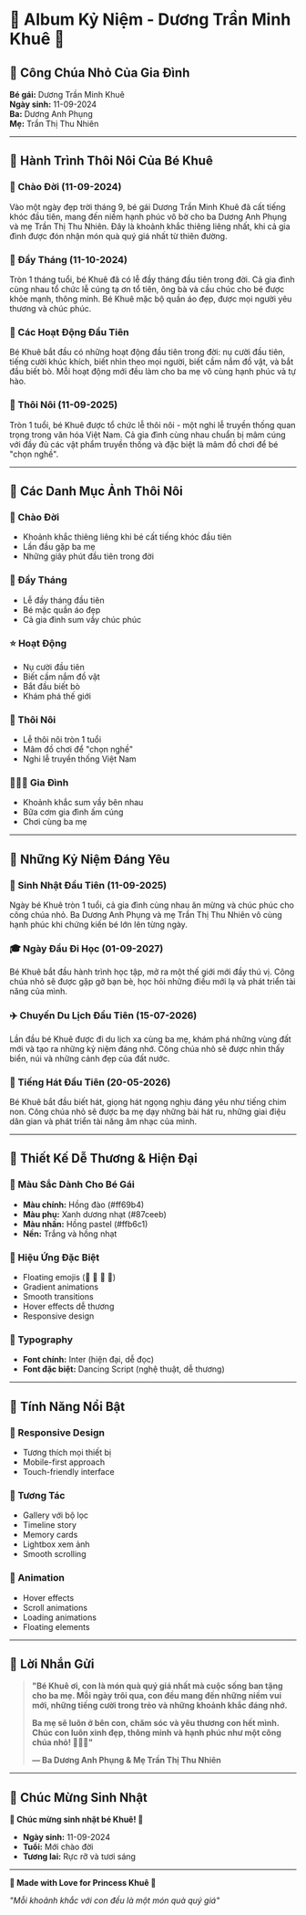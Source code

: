 # 🌸 Album Kỷ Niệm - Dương Trần Minh Khuê 🌸

## 👑 **Công Chúa Nhỏ Của Gia Đình**

**Bé gái:** Dương Trần Minh Khuê  
**Ngày sinh:** 11-09-2024  
**Ba:** Dương Anh Phụng  
**Mẹ:** Trần Thị Thu Nhiên  

---

## 🎀 **Hành Trình Thôi Nôi Của Bé Khuê**

### **🌸 Chào Đời (11-09-2024)**
Vào một ngày đẹp trời tháng 9, bé gái Dương Trần Minh Khuê đã cất tiếng khóc đầu tiên, mang đến niềm hạnh phúc vô bờ cho ba Dương Anh Phụng và mẹ Trần Thị Thu Nhiên. Đây là khoảnh khắc thiêng liêng nhất, khi cả gia đình được đón nhận món quà quý giá nhất từ thiên đường.

### **🎉 Đầy Tháng (11-10-2024)**
Tròn 1 tháng tuổi, bé Khuê đã có lễ đầy tháng đầu tiên trong đời. Cả gia đình cùng nhau tổ chức lễ cúng tạ ơn tổ tiên, ông bà và cầu chúc cho bé được khỏe mạnh, thông minh. Bé Khuê mặc bộ quần áo đẹp, được mọi người yêu thương và chúc phúc.

### **🌟 Các Hoạt Động Đầu Tiên**
Bé Khuê bắt đầu có những hoạt động đầu tiên trong đời: nụ cười đầu tiên, tiếng cười khúc khích, biết nhìn theo mọi người, biết cầm nắm đồ vật, và bắt đầu biết bò. Mỗi hoạt động mới đều làm cho ba mẹ vô cùng hạnh phúc và tự hào.

### **🎂 Thôi Nôi (11-09-2025)**
Tròn 1 tuổi, bé Khuê được tổ chức lễ thôi nôi - một nghi lễ truyền thống quan trọng trong văn hóa Việt Nam. Cả gia đình cùng nhau chuẩn bị mâm cúng với đầy đủ các vật phẩm truyền thống và đặc biệt là mâm đồ chơi để bé "chọn nghề".

---

## 🎠 **Các Danh Mục Ảnh Thôi Nôi**

### **👶 Chào Đời**
- Khoảnh khắc thiêng liêng khi bé cất tiếng khóc đầu tiên
- Lần đầu gặp ba mẹ
- Những giây phút đầu tiên trong đời

### **🎉 Đầy Tháng**
- Lễ đầy tháng đầu tiên
- Bé mặc quần áo đẹp
- Cả gia đình sum vầy chúc phúc

### **⭐ Hoạt Động**
- Nụ cười đầu tiên
- Biết cầm nắm đồ vật
- Bắt đầu biết bò
- Khám phá thế giới

### **🎂 Thôi Nôi**
- Lễ thôi nôi tròn 1 tuổi
- Mâm đồ chơi để "chọn nghề"
- Nghi lễ truyền thống Việt Nam

### **👨‍👩‍👧 Gia Đình**
- Khoảnh khắc sum vầy bên nhau
- Bữa cơm gia đình ấm cúng
- Chơi cùng ba mẹ

---

## 💖 **Những Kỷ Niệm Đáng Yêu**

### **🎂 Sinh Nhật Đầu Tiên (11-09-2025)**
Ngày bé Khuê tròn 1 tuổi, cả gia đình cùng nhau ăn mừng và chúc phúc cho công chúa nhỏ. Ba Dương Anh Phụng và mẹ Trần Thị Thu Nhiên vô cùng hạnh phúc khi chứng kiến bé lớn lên từng ngày.

### **🎓 Ngày Đầu Đi Học (01-09-2027)**
Bé Khuê bắt đầu hành trình học tập, mở ra một thế giới mới đầy thú vị. Công chúa nhỏ sẽ được gặp gỡ bạn bè, học hỏi những điều mới lạ và phát triển tài năng của mình.

### **✈️ Chuyến Du Lịch Đầu Tiên (15-07-2026)**
Lần đầu bé Khuê được đi du lịch xa cùng ba mẹ, khám phá những vùng đất mới và tạo ra những kỷ niệm đáng nhớ. Công chúa nhỏ sẽ được nhìn thấy biển, núi và những cảnh đẹp của đất nước.

### **🎵 Tiếng Hát Đầu Tiên (20-05-2026)**
Bé Khuê bắt đầu biết hát, giọng hát ngọng nghịu đáng yêu như tiếng chim non. Công chúa nhỏ sẽ được ba mẹ dạy những bài hát ru, những giai điệu dân gian và phát triển tài năng âm nhạc của mình.

---

## 🎨 **Thiết Kế Dễ Thương & Hiện Đại**

### **🌸 Màu Sắc Dành Cho Bé Gái**
- **Màu chính:** Hồng đào (#ff69b4)
- **Màu phụ:** Xanh dương nhạt (#87ceeb)
- **Màu nhấn:** Hồng pastel (#ffb6c1)
- **Nền:** Trắng và hồng nhạt

### **🌟 Hiệu Ứng Đặc Biệt**
- Floating emojis (🌸 🌟 🦋 🎀)
- Gradient animations
- Smooth transitions
- Hover effects dễ thương
- Responsive design

### **🎀 Typography**
- **Font chính:** Inter (hiện đại, dễ đọc)
- **Font đặc biệt:** Dancing Script (nghệ thuật, dễ thương)

---

## 🚀 **Tính Năng Nổi Bật**

### **📱 Responsive Design**
- Tương thích mọi thiết bị
- Mobile-first approach
- Touch-friendly interface

### **🎯 Tương Tác**
- Gallery với bộ lọc
- Timeline story
- Memory cards
- Lightbox xem ảnh
- Smooth scrolling

### **🎨 Animation**
- Hover effects
- Scroll animations
- Loading animations
- Floating elements

---

## 💝 **Lời Nhắn Gửi**

> **"Bé Khuê ơi, con là món quà quý giá nhất mà cuộc sống ban tặng cho ba mẹ. Mỗi ngày trôi qua, con đều mang đến những niềm vui mới, những tiếng cười trong trẻo và những khoảnh khắc đáng nhớ.**
> 
> **Ba mẹ sẽ luôn ở bên con, chăm sóc và yêu thương con hết mình. Chúc con luôn xinh đẹp, thông minh và hạnh phúc như một công chúa nhỏ! 🌸👑💖"**
> 
> **— Ba Dương Anh Phụng & Mẹ Trần Thị Thu Nhiên**

---

## 🌟 **Chúc Mừng Sinh Nhật**

**🎂 Chúc mừng sinh nhật bé Khuê! 🎂**
- **Ngày sinh:** 11-09-2024
- **Tuổi:** Mới chào đời
- **Tương lai:** Rực rỡ và tươi sáng

---

**🌸 Made with Love for Princess Khuê 🌸**

*"Mỗi khoảnh khắc với con đều là một món quà quý giá"*
